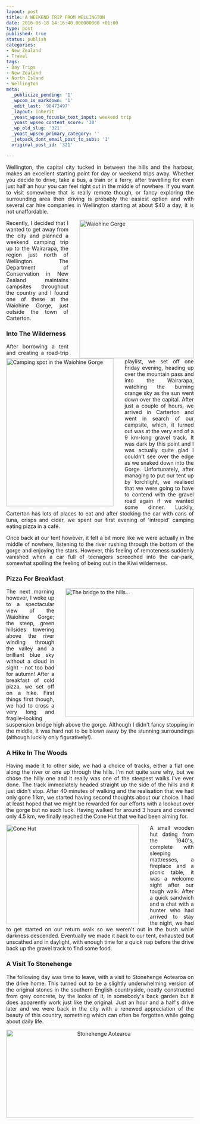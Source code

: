 ```yaml
---
layout: post
title: A WEEKEND TRIP FROM WELLINGTON
date: 2016-06-18 14:16:40.000000000 +01:00
type: post
published: true
status: publish
categories:
- New Zealand
- Travel
tags:
- Day Trips
- New Zealand
- North Island
- Wellington
meta:
  _publicize_pending: '1'
  _wpcom_is_markdown: '1'
  _edit_last: '98472497'
  _layout: inherit
  _yoast_wpseo_focuskw_text_input: weekend trip
  _yoast_wpseo_content_score: '30'
  _wp_old_slug: '321'
  _yoast_wpseo_primary_category: ''
  _jetpack_dont_email_post_to_subs: '1'
  original_post_id: '321'

---
```

<p align="JUSTIFY">Wellington, the capital city tucked in between the hills and the harbour, makes an excellent starting point for day or weekend trips away. Whether you decide to drive, take a bus, a train or a ferry, after travelling for even just half an hour you can feel right out in the middle of nowhere. If you want to visit somewhere that is really remote though, or fancy exploring the surrounding area then driving is probably the easiest option and with several car hire companies in Wellington starting at about $40 a day, it is not unaffordable.</p>
<div style="float:right; padding-left:30px">
<img src="{{ site.baseurl }}/assets/waiohinegorge.jpg" alt="Waiohine Gorge" width="307" height="371" class="img-rounded"/>
</div>
<p align="JUSTIFY">Recently, I decided that I wanted to get away from the city and planned a weekend camping trip up to the Wairarapa, the region just north of Wellington. The Department of Conservation in New Zealand maintains campsites throughout the country and I found one of these at the Waiohine Gorge, just outside the town of Carterton.</p>

<h3 align="JUSTIFY">Into The Wilderness</h3>
<div style="float:left; padding-right:30px">
<img src="{{ site.baseurl }}/assets/camping.jpg" alt="Camping spot in the Waiohine Gorge" width="288" height="397" class="img-rounded"/>
</div>
<p align="JUSTIFY">After borrowing a tent and creating a road-trip playlist, we set off one Friday evening, heading up over the mountain pass and into the Wairarapa, watching the burning orange sky as the sun went down over the capital. After just a couple of hours, we arrived in Carterton and went in search of our campsite, which, it turned out was at the very end of a 9 km-long gravel track. It was dark by this point and I was actually quite glad I couldn't see over the edge as we snaked down into the Gorge. Unfortunately, after managing to put our tent up by torchlight, we realised that we were going to have to contend with the gravel road again if we wanted some dinner. Luckily, Carterton has lots of places to eat and after stocking the car with cans of tuna, crisps and cider, we spent our first evening of 'intrepid' camping eating pizza in a café.</p>

<p align="JUSTIFY">Once back at our tent however, it felt a bit more like we were actually in the middle of nowhere, listening to the river rushing through the bottom of the gorge and enjoying the stars. However, this feeling of remoteness suddenly vanished when a car full of teenagers screeched into the car-park, somewhat spoiling the feeling of being out in the Kiwi wilderness.</p>

<h3 align="JUSTIFY">Pizza For Breakfast</h3>
<div style="float:right; padding-left:30px">
<img src="{{ site.baseurl }}/assets/bridgewaiohine.jpg" alt="The bridge to the hills..." width="345" height="345" class="img-rounded"/>
</div>
<p align="JUSTIFY">The next morning however, I woke up to a spectacular view of the Waiohine Gorge; the steep, green hillsides towering above the river winding through the valley and a brilliant blue sky without a cloud in sight - not too bad for autumn! After a breakfast of cold pizza, we set off on a hike. First things first though, we had to cross a very long and fragile-looking suspension bridge high above the gorge. Although I didn't fancy stopping in the middle, it was hard not to be blown away by the stunning surroundings (although luckily only figuratively!).

<h3 align="JUSTIFY">A Hike In The Woods</h3>
<p align="JUSTIFY">Having made it to other side, we had a choice of tracks, either a flat one along the river or one up through the hills. I'm not quite sure why, but we chose the hilly one and it really was one of the steepest walks I've ever done. The track immediately headed straight up the side of the hills and it just didn't stop. After 40 minutes of walking and the realisation that we had only gone 1 km, we started having second thoughts about our choice. I had at least hoped that we might be rewarded for our efforts with a lookout over the gorge but no such luck. Having walked for around 3 hours and covered only 4.5 km, we finally reached the Cone Hut that we had been aiming for.</p>

<div style="float:left; padding-right:30px">
<img src="{{ site.baseurl }}/assets/conehut.jpg" alt="Cone Hut" width="356" height="267" class="img-rounded"/>
</div>
<p align="JUSTIFY">A small wooden hut dating from the 1940's, complete with sleeping mattresses, a fireplace and a picnic table, it was a welcome sight after our tough walk. After a quick sandwich and a chat with a hunter who had arrived to stay the night, we had to get started on our return walk so we weren't out in the bush while darkness descended. Eventually we made it back to our tent, exhausted but unscathed and in daylight, with enough time for a quick nap before the drive back up the gravel track to find some food.</p>

<h3 align="JUSTIFY">A Visit To Stonehenge</h3>
<p align="JUSTIFY">The following day was time to leave, with a visit to Stonehenge Aotearoa on the drive home. This turned out to be a slightly underwhelming version of the original stones in the southern English countryside, neatly constructed from grey concrete, by the looks of it, in somebody's back garden but it does apparently work just like the original. Just an hour and a half's drive later and we were back in the city with a renewed appreciation of the beauty of this country, something which can often be forgotten while going about daily life.</p>
<p align="center"><img src="{{ site.baseurl }}/assets/stonehenge.jpg" alt="Stonehenge Aotearoa" width="509" height="236" class="img-rounded"/></p>
